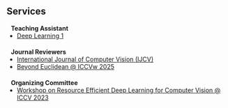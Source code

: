 ## Services
<h4 style="margin:0 10px 0;">Teaching Assistant</h4>
<ul style="margin:0 0 20px;">
  <li><autocolor><a href="https://uvadlc.github.io/">Deep Learning 1</a></autocolor></li>
</ul>


<h4 style="margin:0 10px 0;">Journal Reviewers</h4>
<ul style="margin:0 0 20px;">
  <li><autocolor><a href="https://link.springer.com/journal/11263">International Journal of Computer Vision (IJCV)</a></autocolor></li>
  <li><autocolor><a href="https://sites.google.com/view/beyondeuclidean/home">Beyond Euclidean @ ICCVw 2025</a></autocolor></li>
</ul>

<h4 style="margin:0 10px 0;">Organizing Committee</h4>
<ul style="margin:0 0 20px;">
  <li><autocolor><a href="https://sites.google.com/view/rcv2023/home">Workshop on Resource Efficient Deep Learning for Computer Vision @ ICCV 2023</a></autocolor></li>
</ul>